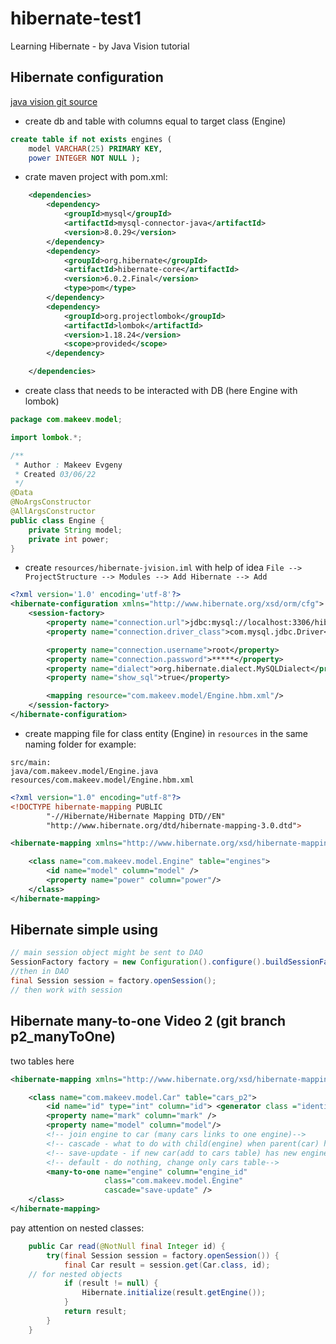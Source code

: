 # hibernate-test1
Learning Hibernate - by Java Vision tutorial
## Hibernate configuration
[java vision git source](https://github.com/PavelRavvich/hibernate-tutorial/tree/lesson/01.configuration)
- create db and table with columns equal to target class (Engine)
```sql
create table if not exists engines (
    model VARCHAR(25) PRIMARY KEY,
    power INTEGER NOT NULL );
```
- crate maven project with pom.xml:
```xml
    <dependencies>
        <dependency>
            <groupId>mysql</groupId>
            <artifactId>mysql-connector-java</artifactId>
            <version>8.0.29</version>
        </dependency>
        <dependency>
            <groupId>org.hibernate</groupId>
            <artifactId>hibernate-core</artifactId>
            <version>6.0.2.Final</version>
            <type>pom</type>
        </dependency>
        <dependency>
            <groupId>org.projectlombok</groupId>
            <artifactId>lombok</artifactId>
            <version>1.18.24</version>
            <scope>provided</scope>
        </dependency>

    </dependencies>
```
- create class that needs to be interacted with DB (here Engine with lombok) 
```java
package com.makeev.model;

import lombok.*;

/**
 * Author : Makeev Evgeny
 * Created 03/06/22
 */
@Data
@NoArgsConstructor
@AllArgsConstructor
public class Engine {
    private String model;
    private int power;
}

```
- create `resources/hibernate-jvision.iml` with help of idea `File --> ProjectStructure --> Modules --> Add Hibernate --> Add`
```xml
<?xml version='1.0' encoding='utf-8'?>
<hibernate-configuration xmlns="http://www.hibernate.org/xsd/orm/cfg">
    <session-factory>
        <property name="connection.url">jdbc:mysql://localhost:3306/hibernate-jvision</property>
        <property name="connection.driver_class">com.mysql.jdbc.Driver</property>

        <property name="connection.username">root</property>
        <property name="connection.password">*****</property>
        <property name="dialect">org.hibernate.dialect.MySQLDialect</property>
        <property name="show_sql">true</property>

        <mapping resource="com.makeev.model/Engine.hbm.xml"/>
    </session-factory>
</hibernate-configuration>
```
- create mapping file for class entity (Engine) in `resources` in the same naming folder for example:
```
src/main:
java/com.makeev.model/Engine.java
resources/com.makeev.model/Engine.hbm.xml
```
```xml
<?xml version="1.0" encoding="utf-8"?>
<!DOCTYPE hibernate-mapping PUBLIC
        "-//Hibernate/Hibernate Mapping DTD//EN"
        "http://www.hibernate.org/dtd/hibernate-mapping-3.0.dtd">

<hibernate-mapping xmlns="http://www.hibernate.org/xsd/hibernate-mapping">

    <class name="com.makeev.model.Engine" table="engines">
        <id name="model" column="model" />
        <property name="power" column="power"/>
    </class>
</hibernate-mapping>
```
## Hibernate simple using
```java
// main session object might be sent to DAO
SessionFactory factory = new Configuration().configure().buildSessionFactory();
//then in DAO
final Session session = factory.openSession();
// then work with session
```
## Hibernate many-to-one Video 2 (git branch p2_manyToOne)
two tables here
```xml
<hibernate-mapping xmlns="http://www.hibernate.org/xsd/hibernate-mapping">

    <class name="com.makeev.model.Car" table="cars_p2">
        <id name="id" type="int" column="id"> <generator class ="identity"/></id>
        <property name="mark" column="mark" />
        <property name="model" column="model"/>
        <!-- join engine to car (many cars links to one engine)-->
        <!-- cascade - what to do with child(engine) when parent(car) has been changed -->
        <!-- save-update - if new car(add to cars table) has new engine - add new engine to engines_p2 table  -->
        <!-- default - do nothing, change only cars table-->
        <many-to-one name="engine" column="engine_id"
                     class="com.makeev.model.Engine"
                     cascade="save-update" />
    </class>
</hibernate-mapping>
```
pay attention on nested classes:
```java
    public Car read(@NotNull final Integer id) {
        try(final Session session = factory.openSession()) {
            final Car result = session.get(Car.class, id);
    // for nested objects 
            if (result != null) {
                Hibernate.initialize(result.getEngine());
            }
            return result;
        }
    }
```